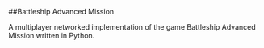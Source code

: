 ##Battleship Advanced Mission

A multiplayer networked implementation of the game Battleship Advanced Mission written in Python.
